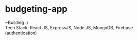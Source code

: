 # budgeting-app
~Building :)  
Tech Stack: React.JS, ExpressJS, Node.JS, MongoDB, Firebase (authentication)
